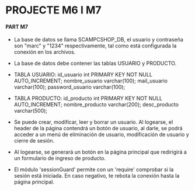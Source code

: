 # PROJECTE M6 I M7
#### PART M7 ####

- La base de datos se llama SCAMPCSHOP_DB, el usuario y contraseña son "marc" y "1234" respectivamente, tal como está configurada la conexión en los archivos.

- La base de datos debe contener las tablas USUARIO y PRODUCTO.
* TABLA USUARIO:
  id_usuario int PRIMARY KEY NOT NULL AUTO_INCREMENT;
  nombre_usuario varchar(100);
  mail_usuario varchar(100);
  password_usuario varchar(100);
  
* TABLA PRODUCTO:
 id_producto int PRIMARY KEY NOT NULL AUTO_INCREMENT;
 nombre_producto varchar(200);
 desc_producto varchar(500);

 

- Se puede crear, modificar, leer y borrar un usuario. Al logearse, el header de la página contendrá un botón de usuario, al darle, se podrá acceder a un menú de eliminación de usuario, modificación de usuario y cierre de sesión.

- Al logearse, se generará un botón en la página principal que redirigirá a un formulario de ingreso de producto.

- El módulo 'sessionGuard' permite con un 'require' comprobar si la sesión está iniciada. En caso negativo, te rebota la conexión hasta la página principal.

